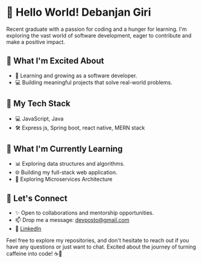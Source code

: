 # 👋 Hello World! Debanjan Giri
Recent graduate with a passion for coding and a hunger for learning. I'm exploring the vast world of software development, eager to contribute and make a positive impact.

## 💼 What I'm Excited About
- 🌱 Learning and growing as a software developer.
- 💻 Building meaningful projects that solve real-world problems.

## 🚀 My Tech Stack
- 💻 JavaScript, Java
- 🛠️ Express js, Spring boot, react native, MERN stack

## 🌱 What I'm Currently Learning
- 📊 Exploring data structures and algorithms.
- 🌐 Building my full-stack web application.
- 🧿 Exploring Microservices Architecture

## 🤝 Let's Connect
- ✨ Open to collaborations and mentorship opportunities.
- 📫 Drop me a message: devposto@gmail.com
- 💼 [LinkedIn](https://www.linkedin.com/in/debanjanGiri)

Feel free to explore my repositories, and don't hesitate to reach out if you have any questions or just want to chat. Excited about the journey of turning caffeine into code! ☕🚀
